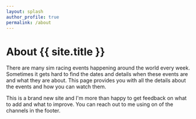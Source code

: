 ```yaml
---
layout: splash
author_profile: true
permalink: /about
---
```


# About {{ site.title }}
There are many sim racing events happening around the world every week.
Sometimes it gets hard to find the dates and details when these events are and
what they are about. This page provides you with all the details about the
events and how you can watch them.

This is a brand new site and I'm more than happy to get feedback on what to add
and what to improve. You can reach out to me using on of the channels in the
footer.
